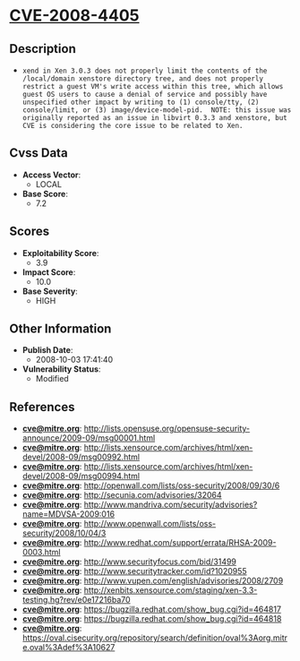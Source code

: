 
# [CVE-2008-4405](http://lists.opensuse.org/opensuse-security-announce/2009-09/msg00001.html)

## Description

- `xend in Xen 3.0.3 does not properly limit the contents of the /local/domain xenstore directory tree, and does not properly restrict a guest VM's write access within this tree, which allows guest OS users to cause a denial of service and possibly have unspecified other impact by writing to (1) console/tty, (2) console/limit, or (3) image/device-model-pid.  NOTE: this issue was originally reported as an issue in libvirt 0.3.3 and xenstore, but CVE is considering the core issue to be related to Xen.`

## Cvss Data

- **Access Vector**:
  - LOCAL
- **Base Score**:
  - 7.2

## Scores

- **Exploitability Score**:
  - 3.9
- **Impact Score**:
  - 10.0
- **Base Severity**:
  - HIGH

## Other Information

- **Publish Date**:
  - 2008-10-03 17:41:40
- **Vulnerability Status**:
  - Modified

## References

- **cve@mitre.org**: http://lists.opensuse.org/opensuse-security-announce/2009-09/msg00001.html
- **cve@mitre.org**: http://lists.xensource.com/archives/html/xen-devel/2008-09/msg00992.html
- **cve@mitre.org**: http://lists.xensource.com/archives/html/xen-devel/2008-09/msg00994.html
- **cve@mitre.org**: http://openwall.com/lists/oss-security/2008/09/30/6
- **cve@mitre.org**: http://secunia.com/advisories/32064
- **cve@mitre.org**: http://www.mandriva.com/security/advisories?name=MDVSA-2009:016
- **cve@mitre.org**: http://www.openwall.com/lists/oss-security/2008/10/04/3
- **cve@mitre.org**: http://www.redhat.com/support/errata/RHSA-2009-0003.html
- **cve@mitre.org**: http://www.securityfocus.com/bid/31499
- **cve@mitre.org**: http://www.securitytracker.com/id?1020955
- **cve@mitre.org**: http://www.vupen.com/english/advisories/2008/2709
- **cve@mitre.org**: http://xenbits.xensource.com/staging/xen-3.3-testing.hg?rev/e0e17216ba70
- **cve@mitre.org**: https://bugzilla.redhat.com/show_bug.cgi?id=464817
- **cve@mitre.org**: https://bugzilla.redhat.com/show_bug.cgi?id=464818
- **cve@mitre.org**: https://oval.cisecurity.org/repository/search/definition/oval%3Aorg.mitre.oval%3Adef%3A10627

